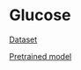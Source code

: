 # Glucose

[Dataset](https://drive.google.com/file/d/1tC1E8Q1ixyoaJ7eXemEuC0eg9c0S7gLQ/view?usp=sharing)

[Pretrained model](https://drive.google.com/file/d/1BzxpVQg24asI9wwFK-1r8lHCrQNFnv2H/view?usp=sharing)
